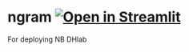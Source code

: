 # ngram [![Open in Streamlit](https://static.streamlit.io/badges/streamlit_badge_black_white.svg)](https://share.streamlit.io/yoonsen/ngram/master/ngram_st.py)

For deploying NB DHlab
